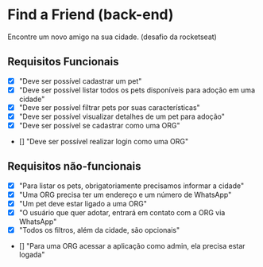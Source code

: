 # Find a Friend (back-end)
Encontre um novo amigo na sua cidade. (desafio da rocketseat)

## Requisitos Funcionais
- [x] "Deve ser possível cadastrar um pet"
- [x] "Deve ser possível listar todos os pets disponíveis para adoção em uma cidade"
- [x] "Deve ser possível filtrar pets por suas características"
- [x] "Deve ser possível visualizar detalhes de um pet para adoção"
- [x] "Deve ser possível se cadastrar como uma ORG"
- [] "Deve ser possível realizar login como uma ORG"

## Requisitos não-funcionais
- [x] "Para listar os pets, obrigatoriamente precisamos informar a cidade"
- [x] "Uma ORG precisa ter um endereço e um número de WhatsApp"
- [x] "Um pet deve estar ligado a uma ORG"
- [x] "O usuário que quer adotar, entrará em contato com a ORG via WhatsApp"
- [x] "Todos os filtros, além da cidade, são opcionais"
- [] "Para uma ORG acessar a aplicação como admin, ela precisa estar logada"